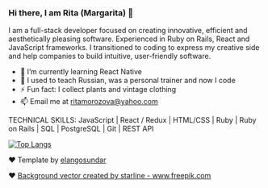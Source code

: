 
### Hi there, I am Rita (Margarita) 👋

I am a full-stack developer focused on creating innovative, efficient and aesthetically pleasing software. Experienced in Ruby on Rails, React and JavaScript frameworks. I transitioned to coding to express my creative side and help companies to build intuitive, user-friendly software.


- 🌱 I’m currently learning React Native
- 👯 I used to teach Russian, was a personal trainer and now I code
- ⚡ Fun fact: I collect plants and vintage clothing
- 📫 Email me at ritamorozova@yahoo.com

TECHNICAL SKILLS: JavaScript | React / Redux | HTML/CSS | Ruby | Ruby on Rails | SQL | PostgreSQL | Git | REST API 


[![Top Langs](https://github-readme-stats.vercel.app/api/top-langs/?username=rita-morozova&layout=compact&theme=buefy)](https://github.com/anuraghazra/github-readme-stats)


❤️  Template by [elangosundar](https://github.com/elangosundar/awesome-README-templates) 

❤️  <a href='https://www.freepik.com/vectors/background'>Background vector created by starline - www.freepik.com</a>
